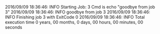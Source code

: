 2016/09/09 18:36:46: INFO Starting Job: 3 
Cmd is echo "goodbye from job 3"
 2016/09/09 18:36:46: INFO goodbye from job 3
 2016/09/09 18:36:46: INFO Finishing job 3 with ExitCode 0
 2016/09/09 18:36:46: INFO Total execution time 0 years, 00 months, 0 days, 00 hours, 00 minutes, 00 seconds
 